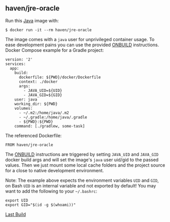 ## haven/jre-oracle

Run this [Java][] image with:

    $ docker run -it --rm haven/jre-oracle

The image comes with a `java` user for unprivileged container usage. To ease development pains
you can use the provided [ONBUILD][] instructions. Docker Compose example for a Gradle project:

```
version: '2'
services:
  app:
    build:
      dockerfile: ${PWD}/docker/Dockerfile
      context: ./docker
      args:
        - JAVA_UID=${UID}
        - JAVA_GID=${GID}
    user: java
    working_dir: ${PWD}
    volumes:
      - ~/.m2:/home/java/.m2
      - ~/.gradle:/home/java/.gradle
      - ${PWD}:${PWD}
    command: [./gradlew, some-task]
```

The referenced Dockerfile:

```
FROM haven/jre-oracle
```

The [ONBUILD][] instructions are triggered by setting `JAVA_UID` and `JAVA_GID` docker build args and will
set the image's `java` user uid/gid to the passed values. Then we just mount some local cache folders and
the project source for a close to native development environment.

Note: The example above expects the environment variables `UID` and `GID`, on Bash `UID` is an internal
variable and not exported by default! You may want to add the following to your `~/.bashrc`:

```
export UID
export GID="$(id -g $(whoami))"
```

[Last Build][packages]

[Java]: https://www.oracle.com/java/index.html
[packages]: PACKAGES.md
[ONBUILD]: https://docs.docker.com/engine/reference/builder/#onbuild
